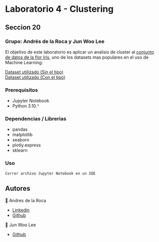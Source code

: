 # Laboratorio 4 - Clustering
## Seccion 20
### Grupo: Andrés de la Roca y Jun Woo Lee

El objetivo de este laboratorio es aplicar un analisis de cluster al [conjunto de datos de la flor Iris](https://en.wikipedia.org/wiki/Iris_flower_data_set), uno de los datasets mas populares en el uso de Machine Learning:

[Dataset utilizado (Sin el tipo)](./iris.csv)  
[Dataset utilizado (Con el tipo)](./iris-con-respuestas.csv)

### Prerequisitos
- Jupyter Notebook
- Python 3.10.^

### Dependencias / Librerias
- pandas
- matplotlib
- seaborn
- plotly.express
- sklearn

### Uso
```
Correr archivo Jupyter Notebook en un IDE 
```

## Autores
👤 Andres de la Roca  
- <a href = "https://www.linkedin.com/in/andr%C3%A8s-de-la-roca-pineda-10a40319b/">Linkedin</a> 
- <a href="https://github.com/andresdlRoca">Github</a>  

👤 Jun Woo Lee
- <a href="https://github.com/jwlh00">Github</a>  
